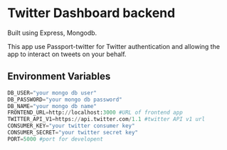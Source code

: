 # Twitter Dashboard backend

Built using Express, Mongodb.

This app use Passport-twitter for Twitter authentication and allowing the app to interact on tweets on your behalf.

## Environment Variables

```Python
DB_USER="your mongo db user"
DB_PASSWORD="your mongo db password"
DB_NAME="your mongo db name"
FRONTEND_URL=http://localhost:3000 #URL of frontend app
TWITTER_API_V1=https://api.twitter.com/1.1 #twitter API v1 url
CONSUMER_KEY="your twitter consumer key"
CONSUMER_SECRET="your twitter secret key"
PORT=5000 #port for developent
```